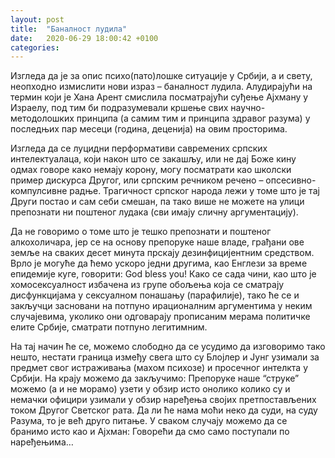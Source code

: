 ```yaml
---
layout: post
title:  "Баналност лудила"
date:   2020-06-29 18:00:42 +0100
categories:
---
```


Изгледа да је за опис психо(пато)лошке ситуације у Србији, а и свету, неопходно измислити нови израз – баналност лудила. Алудирајући на термин који је Хана Арент смислила посматрајући суђење Ајхману у Израелу, под тим би подразумевали кршење свих научно-методолошких принципа (а самим тим и принципа здравог разума) у последњих пар месеци (година, деценија) на овим просторима.

Изгледа да се луцидни перформативи савремених српских интелектуалаца, који након што се закашљу, или не дај Боже кину одмах говоре како немају корону, могу посматрати као школски пример дискурса Другог, или српским речником речено – опсесивно-компулсивне радње. Трагичност српског народа лежи у томе што је тај Други постао и сам себи смешан, па тако више не можете на улици препознати ни поштеног лудака (сви имају сличну аргументацију).

Да не говоримо о томе што је тешко препознати и поштеног алкохоличара, јер се на основу препоруке наше владе, грађани ове земље на сваких десет минута прскају дезинфицијентним средством. Врло је могуће да ћемо ускоро једни другима, као Енглези за време епидемије куге, говорити:  God bless you! Како се сада чини, као што је хомосексуалност избачена из групе обољења која се сматрају дисфункцијама у сексуалном понашању (парафилије), тако ће се и закључци засновани на потпуно ирационалним аргументима у неким случајевима, уколико они одговарају прописаним мерама политичке елите Србије, сматрати потпуно легитимним.

На тај начин ће се, можемо слободно да се усудимо да изговоримо тако нешто, нестати граница између свега што су Блојлер и Јунг узимали за предмет свог истраживања (махом психозе) и просечног интелкта у Србији. На крају можемо да закључимо: Препоруке наше “струке” можемо (а и не морамо) узети у обзир исто онолико колико су и немачки официри узимали у обзир наређења својих претпостављених током Другог Светског рата. Да ли ће нама моћи неко да суди, на суду Разума, то је већ друго питање. У сваком случају можемо да се бранимо исто као и Ајхман: Говорећи да смо само поступали по наређењима…
